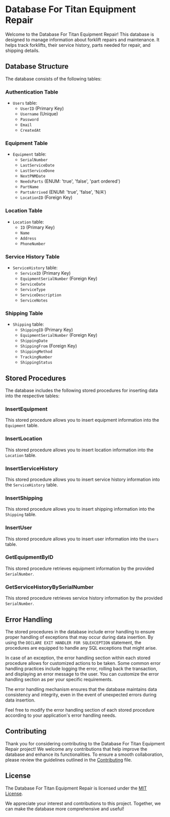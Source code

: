 # Database For Titan Equipment Repair

Welcome to the Database For Titan Equipment Repair! This database is designed to manage information about forklift repairs and maintenance. It helps track forklifts, their service history, parts needed for repair, and shipping details.

## Database Structure

The database consists of the following tables:

### Authentication Table

- `Users` table:
  - `UserID` (Primary Key)
  - `Username` (Unique)
  - `Password`
  - `Email`
  - `CreatedAt`

### Equipment Table

- `Equipment` table:
  - `SerialNumber`
  - `LastServiceDate`
  - `LastServiceDone`
  - `NextPNMDate`
  - `NeedsParts` (ENUM: 'true', 'false', 'part ordered')
  - `PartName`
  - `PartsArrived` (ENUM: 'true', 'false', 'N/A')
  - `LocationID` (Foreign Key)

### Location Table

- `Location` table:
  - `ID` (Primary Key)
  - `Name`
  - `Address`
  - `PhoneNumber`

### Service History Table

- `ServiceHistory` table:
  - `ServiceID` (Primary Key)
  - `EquipmentSerialNumber` (Foreign Key)
  - `ServiceDate`
  - `ServiceType`
  - `ServiceDescription`
  - `ServiceNotes`

### Shipping Table

- `Shipping` table:
  - `ShippingID` (Primary Key)
  - `EquipmentSerialNumber` (Foreign Key)
  - `ShippingDate`
  - `ShippingFrom` (Foreign Key)
  - `ShippingMethod`
  - `TrackingNumber`
  - `ShippingStatus`

## Stored Procedures

The database includes the following stored procedures for inserting data into the respective tables:

### InsertEquipment

This stored procedure allows you to insert equipment information into the `Equipment` table.

### InsertLocation

This stored procedure allows you to insert location information into the `Location` table.

### InsertServiceHistory

This stored procedure allows you to insert service history information into the `ServiceHistory` table.

### InsertShipping

This stored procedure allows you to insert shipping information into the `Shipping` table.

### InsertUser

This stored procedure allows you to insert user information into the `Users` table.

### GetEquipmentByID

This stored procedure retrieves equipment information by the provided `SerialNumber`.

### GetServiceHistoryBySerialNumber

This stored procedure retrieves service history information by the provided `SerialNumber`.

## Error Handling

The stored procedures in the database include error handling to ensure proper handling of exceptions that may occur during data insertion. By using the `DECLARE EXIT HANDLER FOR SQLEXCEPTION` statement, the procedures are equipped to handle any SQL exceptions that might arise.

In case of an exception, the error handling section within each stored procedure allows for customized actions to be taken. Some common error handling practices include logging the error, rolling back the transaction, and displaying an error message to the user. You can customize the error handling section as per your specific requirements.

The error handling mechanism ensures that the database maintains data consistency and integrity, even in the event of unexpected errors during data insertion.

Feel free to modify the error handling section of each stored procedure according to your application's error handling needs.


## Contributing

Thank you for considering contributing to the Database For Titan Equipment Repair project! We welcome any contributions that help improve the database and enhance its functionalities. To ensure a smooth collaboration, please review the guidelines outlined in the [Contributing](CONTRIBUTING.md) file.

## License

The Database For Titan Equipment Repair is licensed under the [MIT License](LICENSE).

We appreciate your interest and contributions to this project. Together, we can make the database more comprehensive and useful!
